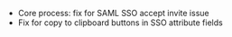 - Core process: fix for SAML SSO accept invite issue
- Fix for copy to clipboard buttons in SSO attribute fields
